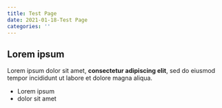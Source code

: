```yaml
---
title: Test Page
date: 2021-01-18-Test Page
categories: ''
---
```

## Lorem ipsum

Lorem ipsum dolor sit amet, **consectetur adipiscing elit**, sed do eiusmod tempor incididunt ut labore et dolore magna aliqua.

- Lorem ipsum
- dolor sit amet